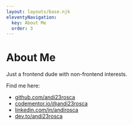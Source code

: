 ```yaml
---
layout: layouts/base.njk
eleventyNavigation:
  key: About Me
  order: 3
---
```

# About Me

Just a frontend dude with non-frontend interests.

Find me here:
- <a href="https://github.com/andi23rosca/" target="_blank">github.com/andi23rosca</a>
- <a href="https://www.codementor.io/@andi23rosca" target="_blank">codementor.io/@andi23rosca</a>
- <a href="https://www.linkedin.com/in/andirosca/" target="_blank">linkedin.com/in/andirosca</a>
- <a href="https://dev.to/andi23rosca" target="_blank">dev.to/andi23rosca</a>

